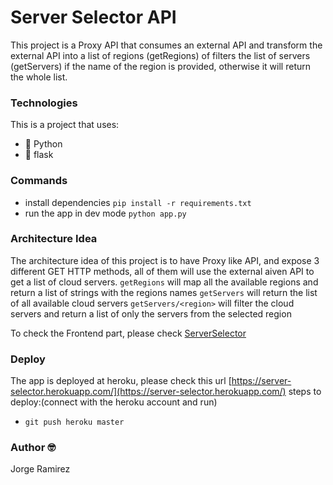 # Server Selector API

This project is a Proxy API that consumes an external API and transform the external API into a list of regions (getRegions) of filters the list of servers (getServers) if the name of the region is provided, otherwise it will return the whole list.

### Technologies
This is a project that uses: 
- 🐍 Python
- 🍶 flask

### Commands
- install dependencies `pip install -r requirements.txt`
- run the app in dev mode `python app.py`

### Architecture Idea
The architecture idea of this project is to have Proxy like API, and expose 3 different GET HTTP methods, all of them will use the external aiven API to get a list of cloud servers.
`getRegions` will map all the available regions and return a list of strings with the regions names
`getServers` will return the list of all available cloud servers
`getServers/<region>` will filter the cloud servers and return a list of only the servers from the selected region

To check the Frontend part, please check [ServerSelector](https://github.com/Shinkei/serverSelector)

### Deploy
The app is deployed at heroku, please check this url [https://server-selector.herokuapp.com/](https://server-selector.herokuapp.com/)
steps to deploy:(connect with the heroku account and run)
- `git push heroku master`

### Author 🤓
Jorge Ramirez